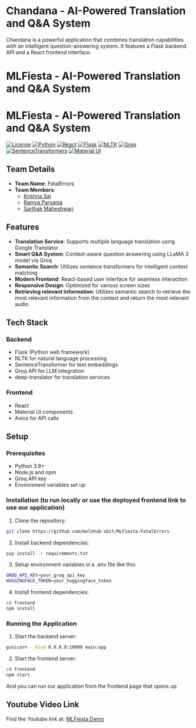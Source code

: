 # Chandana - AI-Powered Translation and Q&A System

Chandana is a powerful application that combines translation capabilities with an intelligent question-answering system. It features a Flask backend API and a React frontend interface.

# MLFiesta - AI-Powered Translation and Q&A System

# MLFiesta - AI-Powered Translation and Q&A System

[![License](https://img.shields.io/badge/license-MIT-green.svg)](https://opensource.org/licenses/MIT)
[![Python](https://img.shields.io/badge/python-3.8+-blue.svg)](https://www.python.org/downloads/)
[![React](https://img.shields.io/badge/react-18.0+-61DAFB.svg)](https://reactjs.org/)
[![Flask](https://img.shields.io/badge/flask-2.0+-black.svg)](https://flask.palletsprojects.com/)
[![NLTK](https://img.shields.io/badge/NLTK-3.0+-yellow.svg)](https://www.nltk.org/)
[![Groq](https://img.shields.io/badge/Groq-LLaMA3-orange.svg)](https://groq.com/)
[![SentenceTransformers](https://img.shields.io/badge/SentenceTransformers-2.0+-red.svg)](https://www.sbert.net/)
[![Material UI](https://img.shields.io/badge/Material_UI-5.0+-0081CB.svg)](https://mui.com/)


## Team Details
- **Team Name**: FatalErrors
- **Team Members**:
  - [Krishna Sai](https://github.com/melohub-xbit)
  - [Ramya Parsania](https://github.com/RAMYA-PARSANIA)
  - [Sarthak Maheshwari](https://github.com/SartMa)

## Features

- **Translation Service**: Supports multiple language translation using Google Translator
- **Smart Q&A System**: Context-aware question answering using LLaMA 3 model via Groq
- **Semantic Search**: Utilizes sentence transformers for intelligent context matching
- **Modern Frontend**: React-based user interface for seamless interaction
- **Responsive Design**: Optimized for various screen sizes
- **Retrieving relevant information**: Utilizes semantic search to retrieve the most relevant information from the context and return the most relevant audio

## Tech Stack

### Backend
- Flask (Python web framework)
- NLTK for natural language processing
- SentenceTransformer for text embeddings
- Groq API for LLM integration
- deep-translator for translation services

### Frontend
- React
- Material UI components
- Axios for API calls

## Setup

### Prerequisites
- Python 3.8+
- Node.js and npm
- Groq API key
- Environment variables set up

### Installation (to run locally or use the deployed frontend link to use our application)

1. Clone the repository:
```bash
git clone https://github.com/melohub-xbit/MLFiesta-FatalErrors
```
2. Install backend dependencies:
```bash
pip install -r requirements.txt
```
3. Setup environment variables in a .env file like this:
```bash
GROQ_API_KEY=your_groq_api_key
HUGGINGFACE_TOKEN=your_huggingface_token
```

4. Install frontend dependencies:
```bash
cd frontend
npm install
```

### Running the Application
1. Start the backend server:
```bash
gunicorn --bind 0.0.0.0:10000 main:app
```
2. Start the frontend server:
```bash
cd frontend
npm start
```
And you can run our application from the frontend page that opens up
## Youtube Video Link

Find the Youtube link at: [MLFiesta Demo](https://drive.google.com/drive/folders/1781WXkVwYn90hG3D54W1N0pk3swaEU2V?usp=drive_link)


